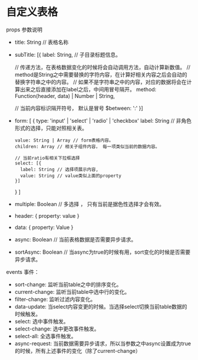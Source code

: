 # 自定义表格

  props 参数说明

  * title: String // 表格名称
  * subTitle: [{
      label: String, // 子目录标题信息。

      // 传递方法，在表格数据变化的时候将会自动调用方法，自动计算新数值。
      // method是String之中需要替换的字符内容，在计算好相关内容之后会自动的替换字符串之中的内容。
      // 如果不是字符串之中的内容，对应的数据将会在计算出来之后直接添加在label之后，中间用冒号隔开。
      method: Function(header, data) | Number | String,

      // 当前内容标识隔开符号， 默认是冒号
      $between: ':'
    }]
  * form: [
      {
        type: 'input' | 'select' | 'radio' | 'checkbox'
        label: String // 非角色形式的选择，只能对照相关表。
        
        value: String | Array // form表格内容。
        children: Array // 相关子组件内容， 每一项类似当前的数据内容。

        // 当前ratio有相关下拉框选择
        select: [{
          label: String // 选择项展示内容,
          value: String // value类似上面的property
        }]
      }
    ]
  * multiple: Boolean // 多选择 ， 只有当前是据色性选择才会有效。
  * header: {
      property: value
    }
  * data: {
      property: Value
    }
  * async: Boolean // 当前表格数据是否需要异步请求。
  * sortAsync: Boolean // 当async为true的时候有用，sort变化的时候是否需要异步请求。

  events 事件：
  * sort-change: 监听当前table之中的排序变化。
  * current-change: 监听当前table中选中行的变化。
  * filter-change: 监听过滤内容变化。
  * data-update: 当select内容变更的时候。当选择select切换当前table数据的时候触发。
  * select: 选中事件触发。
  * select-change: 选中更改事件触发。
  * select-all: 全选事件触发。
  * async-request: 当前数据需要异步请求，所以当参数之中async设置成为true的时候，所有上述事件的变化（除了current-change）